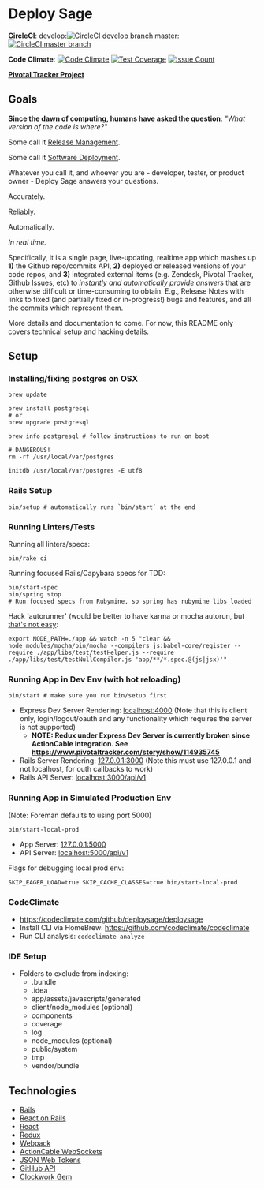 # Deploy Sage


**CircleCI**:
develop:[![CircleCI develop branch](https://circleci.com/gh/deploysage/deploysage/tree/develop.png?circle-token=a57eb10766c67764175cabc928a7e4dca1b3538c)](https://circleci.com/gh/deploysage/deploysage/tree/develop)
master:[![CircleCI master branch](https://circleci.com/gh/deploysage/deploysage/tree/master.png?circle-token=a57eb10766c67764175cabc928a7e4dca1b3538c)](https://circleci.com/gh/deploysage/deploysage/tree/master)

**Code Climate**: [![Code Climate](https://codeclimate.com/github/deploysage/deploysage/badges/gpa.svg)](https://codeclimate.com/github/deploysage/deploysage)
[![Test Coverage](https://codeclimate.com/github/deploysage/deploysage/badges/coverage.svg)](https://codeclimate.com/github/deploysage/deploysage/coverage)
[![Issue Count](https://codeclimate.com/github/deploysage/deploysage/badges/issue_count.svg)](https://codeclimate.com/github/deploysage/deploysage)

**[Pivotal Tracker Project](https://www.pivotaltracker.com/n/projects/1477064)**

## Goals

**Since the dawn of computing, humans have asked the question**:
*"What version of the code is where?"*

Some call it [Release Management](https://en.wikipedia.org/wiki/Release_management).

Some call it [Software Deployment](https://en.wikipedia.org/wiki/Software_deployment).

Whatever you call it, and whoever you are - developer, tester, or product owner -
Deploy Sage answers your questions.

Accurately.

Reliably.

Automatically.

*In real time.*

Specifically, it is a single page, live-updating, realtime app which mashes up 
**1)** the Github repo/commits API,
**2)** deployed or released versions of your code repos, and
**3)** integrated external items (e.g. Zendesk, Pivotal Tracker, Github Issues, etc)
to *instantly and automatically provide answers* that are otherwise difficult
or time-consuming to obtain.  E.g., Release Notes with links to fixed
(and partially fixed or in-progress!) bugs and features, and all the commits
which represent them.

More details and documentation to come.  For now, this README only covers technical
setup and hacking details.

## Setup

### Installing/fixing postgres on OSX

```
brew update

brew install postgresql
# or
brew upgrade postgresql

brew info postgresql # follow instructions to run on boot

# DANGEROUS!
rm -rf /usr/local/var/postgres

initdb /usr/local/var/postgres -E utf8
```


### Rails Setup

```
bin/setup # automatically runs `bin/start` at the end
```

### Running Linters/Tests

Running all linters/specs:
```
bin/rake ci
```

Running focused Rails/Capybara specs for TDD:
```
bin/start-spec
bin/spring stop
# Run focused specs from Rubymine, so spring has rubymine libs loaded
```

Hack 'autorunner' (would be better to have karma or mocha autorun, but [that's not easy](https://www.pivotaltracker.com/story/show/110931190):
```
export NODE_PATH=./app && watch -n 5 "clear && node_modules/mocha/bin/mocha --compilers js:babel-core/register --require ./app/libs/test/testHelper.js --require ./app/libs/test/testNullCompiler.js 'app/**/*.spec.@(js|jsx)'"
```

### Running App in Dev Env (with hot reloading)

```
bin/start # make sure you run bin/setup first
```

* Express Dev Server Rendering: [localhost:4000](http://localhost:4000)
  (Note that this is client only, login/logout/oauth and any functionality
  which requires the server is not supported)
  * **NOTE: Redux under Express Dev Server is currently broken since
    ActionCable integration.  See
    https://www.pivotaltracker.com/story/show/114935745**
* Rails Server Rendering: [127.0.0.1:3000](http://127.0.0.1:3000)
  (Note this must use 127.0.0.1 and not localhost, for outh callbacks to work)
* Rails API Server: [localhost:3000/api/v1](http://localhost:3000/api/v1)

### Running App in Simulated Production Env

(Note: Foreman defaults to using port 5000)

```
bin/start-local-prod
```

* App Server: [127.0.0.1:5000](http://127.0.0.1:5000)
* API Server: [localhost:5000/api/v1](http://localhost:5000/api/v1)

Flags for debugging local prod env:

```
SKIP_EAGER_LOAD=true SKIP_CACHE_CLASSES=true bin/start-local-prod
```

### CodeClimate

* https://codeclimate.com/github/deploysage/deploysage
* Install CLI via HomeBrew: https://github.com/codeclimate/codeclimate
* Run CLI analysis: `codeclimate analyze`

### IDE Setup

* Folders to exclude from indexing:
  * .bundle
  * .idea
  * app/assets/javascripts/generated
  * client/node_modules (optional)
  * components
  * coverage
  * log
  * node_modules (optional)
  * public/system
  * tmp
  * vendor/bundle

## Technologies

* [Rails](http://rubyonrails.org)
* [React on Rails](https://github.com/shakacode/react_on_rails)
* [React](https://facebook.github.io/react)
* [Redux](http://redux.js.org/)
* [Webpack](https://webpack.github.io)
* [ActionCable WebSockets](https://github.com/rails/rails/tree/master/actioncable)
* [JSON Web Tokens](http://jwt.io)
* [GitHub API](https://developer.github.com)
* [Clockwork Gem](https://github.com/tomykaira/clockwork)
